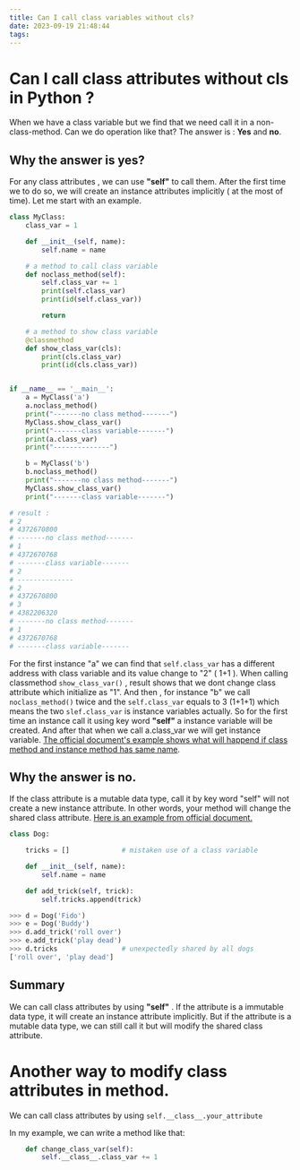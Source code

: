```yaml
---
title: Can I call class variables without cls?
date: 2023-09-19 21:48:44
tags:
---
```

# Can I call class attributes without cls in Python ?

When we have a class variable but we find that we need call it in a non-class-method. Can we do operation like that? The answer is : **Yes** and **no**.

## Why the answer is yes?

For any class attributes , we can use **"self"** to call them. After the first time we to do so, we will create an instance attributes implicitly ( at the most of time). Let me start with an example. 

```python
class MyClass:
    class_var = 1

    def __init__(self, name):
        self.name = name

    # a method to call class variable
    def noclass_method(self):
        self.class_var += 1
        print(self.class_var)
        print(id(self.class_var))

        return

    # a method to show class variable
    @classmethod
    def show_class_var(cls):
        print(cls.class_var)
        print(id(cls.class_var))


if __name__ == '__main__':
    a = MyClass('a')
    a.noclass_method()
    print("-------no class method-------")
    MyClass.show_class_var()
    print("-------class variable-------")
    print(a.class_var)
    print("--------------")

    b = MyClass('b')
    b.noclass_method()
    print("-------no class method-------")
    MyClass.show_class_var()
    print("-------class variable-------")

# result :
# 2
# 4372670800
# -------no class method-------
# 1
# 4372670768
# -------class variable-------
# 2
# --------------
# 2
# 4372670800
# 3
# 4382206320
# -------no class method-------
# 1 
# 4372670768
# -------class variable-------
```

For the first instance "a" we can find that `self.class_var` has a different address with class variable and its value change to "2" ( 1+1 ).  When calling classmethod `show_class_var()` ,  result shows that we dont change class attribute which initialize as "1". And then , for instance "b" we call `noclass_method()`   twice and the `self.class_var`  equals to 3 (1+1+1) which means the two `slef.class_var` is instance variables actually. So for the first time an instance call it using key word **"self"** a instance variable will be created. And after that when we call a.class_var we will get instance variable. [The official document&#39;s example shows what will happend if class method and instance method has same name](https://docs.python.org/3/tutorial/classes.html#python-scopes-and-namespaces:~:text=If%20the%20same%20attribute%20name%20occurs%20in%20both%20an%20instance%20and%20in%20a%20class%2C%20then%20attribute%20lookup%20prioritizes%20the%20instance%3A). 

## Why the answer is no.

If the class attribute is a mutable data type, call it by key word "self" will not create a new instance attribute. In other words, your method will change the shared class attribute. [Here is an example from official document.](https://docs.python.org/3/tutorial/classes.html#python-scopes-and-namespaces:~:text=For%20example%2C%20the%20tricks%20list%20in%20the%20following%20code%20should%20not%20be%20used%20as%20a%20class%20variable%20because%20just%20a%20single%20list%20would%20be%20shared%20by%20all%20Dog%20instances%3A)

```python
class Dog:

    tricks = []             # mistaken use of a class variable

    def __init__(self, name):
        self.name = name

    def add_trick(self, trick):
        self.tricks.append(trick)

>>> d = Dog('Fido')
>>> e = Dog('Buddy')
>>> d.add_trick('roll over')
>>> e.add_trick('play dead')
>>> d.tricks                # unexpectedly shared by all dogs
['roll over', 'play dead']
```

## Summary

We can call class attributes by using **"self"** . If the attribute is a immutable data type, it will create an instance attribute implicitly. But if the attribute is a mutable data type, we can still call it but will modify the shared class attribute.

# Another way to modify class attributes in method.

We can call class attributes by using `self.__class__.your_attribute`

In my example, we can write a method like that:

```python
    def change_class_var(self):
        self.__class__.class_var += 1
```
